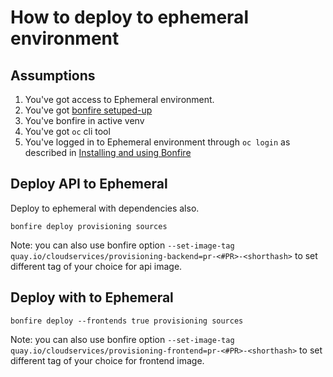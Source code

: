 # How to deploy to ephemeral environment

## Assumptions

1. You've got access to Ephemeral environment.
2. You've got [bonfire setuped-up](https://consoledot.pages.redhat.com/docs/dev/getting-started/ephemeral/install-bonfire.html)
3. You've bonfire in active venv
4. You've got `oc` cli tool
5. You've logged in to Ephemeral environment through `oc login` as described in [Installing and using Bonfire](https://consoledot.pages.redhat.com/docs/dev/getting-started/ephemeral/install-bonfire.html)


## Deploy API to Ephemeral

Deploy to ephemeral with dependencies also.

```
bonfire deploy provisioning sources
```

Note: you can also use bonfire option `--set-image-tag quay.io/cloudservices/provisioning-backend=pr-<#PR>-<shorthash>` to set different tag of your choice for api image.

## Deploy with to Ephemeral

```
bonfire deploy --frontends true provisioning sources
```

Note: you can also use bonfire option `--set-image-tag quay.io/cloudservices/provisioning-frontend=pr-<#PR>-<shorthash>` to set different tag of your choice for frontend image.

